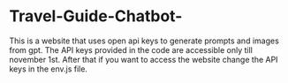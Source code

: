 # Travel-Guide-Chatbot-
This is a website that uses open api keys to generate prompts and images from gpt.
The API keys provided in the code are accessible only till november 1st.
After that if you want to access the website change the API keys in the env.js file.
